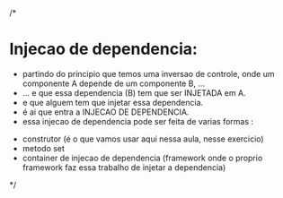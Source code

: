 /*
# Injecao de dependencia:
- partindo do principio que temos uma inversao de controle, onde um componente A depende de um componente B, ...
- ... e que essa dependencia (B) tem que ser INJETADA em A.
- e que alguem tem que injetar essa dependencia. 
- é ai que entra a INJECAO DE DEPENDENCIA.
- essa injecao de dependencia pode ser feita de varias formas :
* construtor (é o que vamos usar aqui nessa aula, nesse exercicio)
* metodo set
* container de injecao de dependencia (framework onde o proprio framework faz essa trabalho de injetar a dependencia)





*/